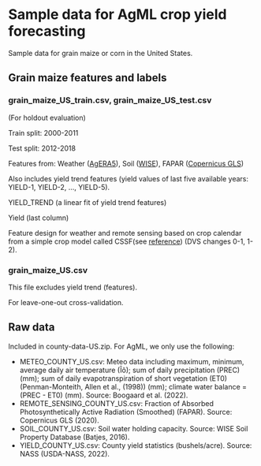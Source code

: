 # Sample data for AgML crop yield forecasting
Sample data for grain maize or corn in the United States.

## Grain maize features and labels
### grain_maize_US_train.csv, grain_maize_US_test.csv
(For holdout evaluation)

Train split: 2000-2011

Test split: 2012-2018

Features from: Weather ([AgERA5](https://cds.climate.copernicus.eu/cdsapp#!/dataset/10.24381/cds.6c68c9bb?tab=overview)), Soil ([WISE](https://data.isric.org/geonetwork/srv/eng/catalog.search#/metadata/dc7b283a-8f19-45e1-aaed-e9bd515119bc)), FAPAR ([Copernicus GLS](https://land.copernicus.eu/global/products/fapar))

Also includes yield trend features (yield values of last five available years: YIELD-1, YIELD-2, ..., YIELD-5).

YIELD_TREND (a linear fit of yield trend features)

Yield (last column)

Feature design for weather and remote sensing based on crop calendar from a simple crop model called CSSF(see [reference](https://doi.org/10.24381/cds.b2f6f9f6)) (DVS changes 0-1, 1-2).

### grain_maize_US.csv
This file excludes yield trend (features).

For leave-one-out cross-validation.

## Raw data
Included in county-data-US.zip. For AgML, we only use the following:
* METEO_COUNTY_US.csv: Meteo data including maximum, minimum, average daily air temperature (Îõ); sum of daily precipitation (PREC) (mm); sum of daily evapotranspiration of short vegetation (ET0) (Penman-Monteith, Allen et al., (1998)) (mm); climate water balance = (PREC - ET0) (mm). Source: Boogaard et al. (2022).
* REMOTE_SENSING_COUNTY_US.csv: Fraction of Absorbed Photosynthetically Active Radiation (Smoothed) (FAPAR). Source: Copernicus GLS (2020).
* SOIL_COUNTY_US.csv: Soil water holding capacity. Source: WISE Soil Property Database (Batjes, 2016).
* YIELD_COUNTY_US.csv: County yield statistics (bushels/acre). Source: NASS (USDA-NASS, 2022).
